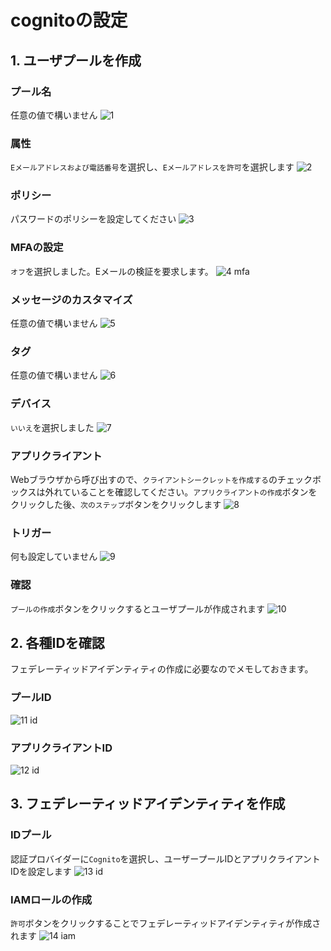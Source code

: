 # cognitoの設定

## 1. ユーザプールを作成
### プール名
任意の値で構いません
![1](https://user-images.githubusercontent.com/1412761/34933588-bf5d64a8-fa1a-11e7-995f-5f40a1511a64.png)

### 属性
`Eメールアドレスおよび電話番号`を選択し、`Eメールアドレスを許可`を選択します
![2](https://user-images.githubusercontent.com/1412761/34933593-c4c26bc8-fa1a-11e7-9775-6d99bced82ea.png)

### ポリシー
パスワードのポリシーを設定してください
![3](https://user-images.githubusercontent.com/1412761/34933601-cbecbca0-fa1a-11e7-8d45-2265ce96dbf4.png)

### MFAの設定
`オフ`を選択しました。Eメールの検証を要求します。
![4 mfa](https://user-images.githubusercontent.com/1412761/34933607-cf7aa094-fa1a-11e7-9dc0-9917a3d2ec28.png)

### メッセージのカスタマイズ
任意の値で構いません
![5](https://user-images.githubusercontent.com/1412761/34933613-d5275b36-fa1a-11e7-8386-e24a7eb0e210.png)

### タグ
任意の値で構いません
![6](https://user-images.githubusercontent.com/1412761/34933615-d933c480-fa1a-11e7-8fd6-94267caed0d2.png)

### デバイス
`いいえ`を選択しました
![7](https://user-images.githubusercontent.com/1412761/34933616-dc504ecc-fa1a-11e7-9062-f75b0694686e.png)


### アプリクライアント
Webブラウザから呼び出すので、`クライアントシークレットを作成する`のチェックボックスは外れていることを確認してください。`アプリクライアントの作成`ボタンをクリックした後、`次のステップ`ボタンをクリックします
![8](https://user-images.githubusercontent.com/1412761/34933619-df684916-fa1a-11e7-9622-d7e89993972d.png)

### トリガー
何も設定していません
![9](https://user-images.githubusercontent.com/1412761/34933622-e2b2c81c-fa1a-11e7-9acf-50f22ba3c929.png)

### 確認
`プールの作成`ボタンをクリックするとユーザプールが作成されます
![10](https://user-images.githubusercontent.com/1412761/34933624-e6cb230e-fa1a-11e7-924b-65732f7e1e05.png)

## 2. 各種IDを確認
フェデレーティッドアイデンティティの作成に必要なのでメモしておきます。

### プールID
![11 id](https://user-images.githubusercontent.com/1412761/34933631-ea2d8e9c-fa1a-11e7-9762-e9b04c0e242f.png)

### アプリクライアントID
![12 id](https://user-images.githubusercontent.com/1412761/34933638-ee417f70-fa1a-11e7-988b-8c24e3ba22c5.png)

## 3. フェデレーティッドアイデンティティを作成
### IDプール
認証プロバイダーに`Cognito`を選択し、ユーザープールIDとアプリクライアントIDを設定します
![13 id](https://user-images.githubusercontent.com/1412761/34933642-f349132a-fa1a-11e7-8995-df145ba5b9a8.png)

### IAMロールの作成
`許可`ボタンをクリックすることでフェデレーティッドアイデンティティが作成されます
![14 iam](https://user-images.githubusercontent.com/1412761/34933647-f8a73310-fa1a-11e7-9581-f5fce973bc8c.png)
